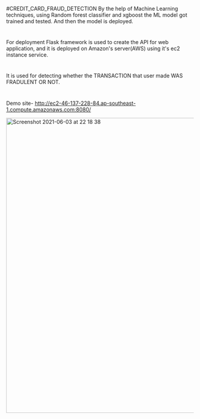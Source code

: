 #CREDIT_CARD_FRAUD_DETECTION
By the help of Machine Learning techniques, using Random forest classifier and xgboost the ML model got trained and tested. And then the model is deployed.
#
For deployment Flask framework is used to create the API for web application, and it is deployed on Amazon's server(AWS) using it's ec2 instance service.
#
It is used for detecting whether the TRANSACTION that user made WAS FRADULENT OR NOT. 
#
Demo site-
http://ec2-46-137-228-84.ap-southeast-1.compute.amazonaws.com:8080/


<img width="792" alt="Screenshot 2021-06-03 at 22 18 38" src="https://user-images.githubusercontent.com/41751303/120682150-c0593e00-c4b9-11eb-89ab-a0fcf9cadbc1.png">

